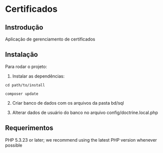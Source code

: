 Certificados
=======================

Instrodução
------------
Aplicação de gerenciamento de certificados


Instalação 
---------------------------

Para rodar o projeto:

1. Instalar as dependências: 


`cd path/to/install`

`composer update`
    
 2. Criar banco de dados com os arquivos da pasta bd/sql
 
 3. Alterar dados de usuário do banco no arquivo config/doctrine.local.php


Requerimentos
---------------------------

PHP 5.3.23 or later; we recommend using the latest PHP version whenever possible


